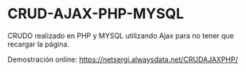 # CRUD-AJAX-PHP-MYSQL
CRUDO realizado en PHP y MYSQL utilizando Ajax para no tener que recargar la página.

Demostración online: https://netsergi.alwaysdata.net/CRUDAJAXPHP/

